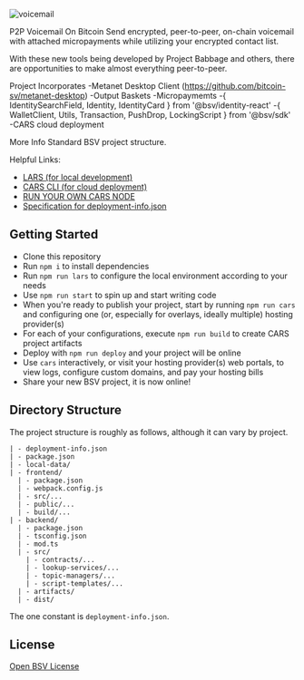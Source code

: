 ![voicemail](https://github.com/user-attachments/assets/3f1b4f17-7147-4f29-89ce-01fcba3909f6)

P2P Voicemail On Bitcoin
Send encrypted, peer-to-peer, on-chain voicemail with attached micropayments while utilizing your encrypted contact list.

With these new tools being developed by Project Babbage and others, there are opportunities to make almost everything peer-to-peer.

Project Incorporates
-Metanet Desktop Client (https://github.com/bitcoin-sv/metanet-desktop)
-Output Baskets
-Micropaymemts
-{ IdentitySearchField, Identity, IdentityCard } from '@bsv/identity-react'
-{ WalletClient, Utils, Transaction, PushDrop, LockingScript } from '@bsv/sdk'
-CARS cloud deployment


More Info
Standard BSV project structure.

Helpful Links:

- [LARS (for local development)](https://github.com/bitcoin-sv/lars)
- [CARS CLI (for cloud deployment)](https://github.com/bitcoin-sv/cars-cli)
- [RUN YOUR OWN CARS NODE](https://github.com/bitcoin-sv/cars-node)
- [Specification for deployment-info.json](https://github.com/bitcoin-sv/BRCs/blob/master/apps/0102.md)

## Getting Started

- Clone this repository
- Run `npm i` to install dependencies
- Run `npm run lars` to configure the local environment according to your needs
- Use `npm run start` to spin up and start writing code
- When you're ready to publish your project, start by running `npm run cars` and configuring one (or, especially for overlays, ideally multiple) hosting provider(s)
- For each of your configurations, execute `npm run build` to create CARS project artifacts
- Deploy with `npm run deploy` and your project will be online
- Use `cars` interactively, or visit your hosting provider(s) web portals, to view logs, configure custom domains, and pay your hosting bills
- Share your new BSV project, it is now online!

## Directory Structure

The project structure is roughly as follows, although it can vary by project.

```
| - deployment-info.json
| - package.json
| - local-data/
| - frontend/
  | - package.json
  | - webpack.config.js
  | - src/...
  | - public/...
  | - build/...
| - backend/
  | - package.json
  | - tsconfig.json
  | - mod.ts
  | - src/
    | - contracts/...
    | - lookup-services/...
    | - topic-managers/...
    | - script-templates/...
  | - artifacts/
  | - dist/
```

The one constant is `deployment-info.json`.

## License

[Open BSV License](./LICENSE.txt)
